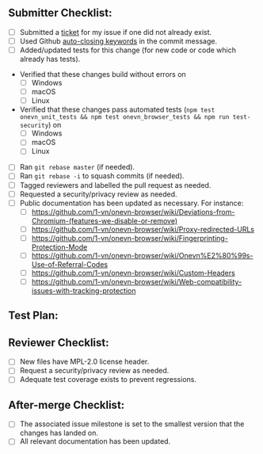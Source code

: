 ## Submitter Checklist:

- [ ] Submitted a [ticket](https://github.com/1-vn/onevn-browser/issues) for my issue if one did not already exist.
- [ ] Used Github [auto-closing keywords](https://help.github.com/articles/closing-issues-via-commit-messages/) in the commit message.
- [ ] Added/updated tests for this change (for new code or code which already has tests).
- Verified that these changes build without errors on
  - [ ] Windows
  - [ ] macOS
  - [ ] Linux
- Verified that these changes pass automated tests (`npm test onevn_unit_tests && npm test onevn_browser_tests && npm run test-security`) on
  - [ ] Windows
  - [ ] macOS
  - [ ] Linux
- [ ] Ran `git rebase master` (if needed).
- [ ] Ran `git rebase -i` to squash commits (if needed).
- [ ] Tagged reviewers and labelled the pull request as needed.
- [ ] Requested a security/privacy review as needed.
- [ ] Public documentation has been updated as necessary. For instance:
  - [ ] https://github.com/1-vn/onevn-browser/wiki/Deviations-from-Chromium-(features-we-disable-or-remove)
  - [ ] https://github.com/1-vn/onevn-browser/wiki/Proxy-redirected-URLs
  - [ ] https://github.com/1-vn/onevn-browser/wiki/Fingerprinting-Protection-Mode
  - [ ] https://github.com/1-vn/onevn-browser/wiki/Onevn%E2%80%99s-Use-of-Referral-Codes
  - [ ] https://github.com/1-vn/onevn-browser/wiki/Custom-Headers
  - [ ] https://github.com/1-vn/onevn-browser/wiki/Web-compatibility-issues-with-tracking-protection

## Test Plan:


## Reviewer Checklist:

- [ ] New files have MPL-2.0 license header.
- [ ] Request a security/privacy review as needed.
- [ ] Adequate test coverage exists to prevent regressions.

## After-merge Checklist:

- [ ] The associated issue milestone is set to the smallest version that the
  changes has landed on.
- [ ] All relevant documentation has been updated.
